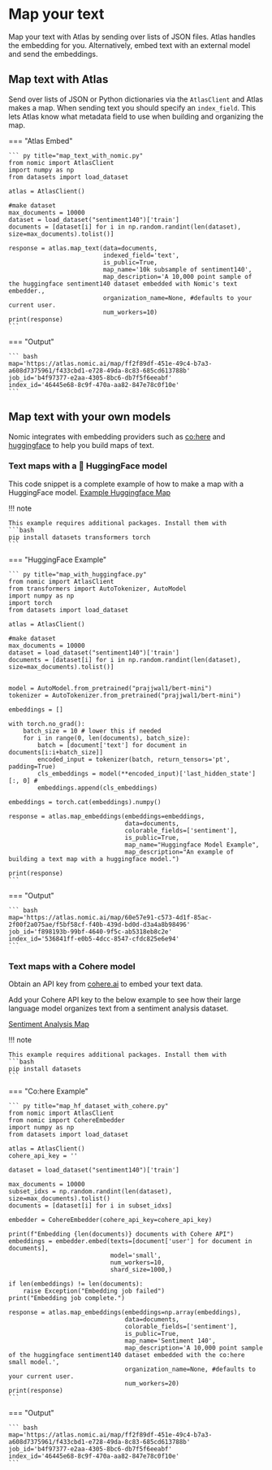 # Map your text
Map your text with Atlas by sending over lists of JSON files. Atlas handles the embedding for you. Alternatively, embed text with an external model and send the embeddings.


## Map text with Atlas
Send over lists of JSON or Python dictionaries via the `AtlasClient` and Atlas makes a map. When sending text
you should specify an `index_field`. This lets Atlas know what metadata field to use when building and organizing the map.

=== "Atlas Embed"

    ``` py title="map_text_with_nomic.py"
    from nomic import AtlasClient
    import numpy as np
    from datasets import load_dataset
    
    atlas = AtlasClient()
    
    #make dataset
    max_documents = 10000
    dataset = load_dataset("sentiment140")['train']
    documents = [dataset[i] for i in np.random.randint(len(dataset), size=max_documents).tolist()]
    
    response = atlas.map_text(data=documents,
                              indexed_field='text',
                              is_public=True,
                              map_name='10k subsample of sentiment140',
                              map_description='A 10,000 point sample of the huggingface sentiment140 dataset embedded with Nomic's text embedder.,
                              organization_name=None, #defaults to your current user.
                              num_workers=10)
    print(response)
    ```

=== "Output"

    ``` bash
    map='https://atlas.nomic.ai/map/ff2f89df-451e-49c4-b7a3-a608d7375961/f433cbd1-e728-49da-8c83-685cd613788b'
    job_id='b4f97377-e2aa-4305-8bc6-db7f5f6eeabf'
    index_id='46445e68-8c9f-470a-aa82-847e78c0f10e'
    ```


## Map text with your own models
Nomic integrates with embedding providers such as [co:here](https://cohere.ai/) and [huggingface](https://huggingface.co/models) to help you build maps of text.


### Text maps with a 🤗 HuggingFace model
This code snippet is a complete example of how to make a map with a HuggingFace model.
[Example Huggingface Map](https://atlas.nomic.ai/map/60e57e91-c573-4d1f-85ac-2f00f2a075ae/f5bf58cf-f40b-439d-bd0d-d3a4a8b98496)

!!! note

    This example requires additional packages. Install them with
    ```bash
    pip install datasets transformers torch
    ```
=== "HuggingFace Example"

    ``` py title="map_with_huggingface.py"
    from nomic import AtlasClient
    from transformers import AutoTokenizer, AutoModel
    import numpy as np
    import torch
    from datasets import load_dataset
    
    atlas = AtlasClient()
    
    #make dataset
    max_documents = 10000
    dataset = load_dataset("sentiment140")['train']
    documents = [dataset[i] for i in np.random.randint(len(dataset), size=max_documents).tolist()]
    
    
    model = AutoModel.from_pretrained("prajjwal1/bert-mini")
    tokenizer = AutoTokenizer.from_pretrained("prajjwal1/bert-mini")
    
    embeddings = []
    
    with torch.no_grad():
        batch_size = 10 # lower this if needed
        for i in range(0, len(documents), batch_size):
            batch = [document['text'] for document in documents[i:i+batch_size]]
            encoded_input = tokenizer(batch, return_tensors='pt', padding=True)
            cls_embeddings = model(**encoded_input)['last_hidden_state'][:, 0] #
            embeddings.append(cls_embeddings)
    
    embeddings = torch.cat(embeddings).numpy()
    
    response = atlas.map_embeddings(embeddings=embeddings,
                                    data=documents,
                                    colorable_fields=['sentiment'],
                                    is_public=True,
                                    map_name="Huggingface Model Example",
                                    map_description="An example of building a text map with a huggingface model.")
    
    print(response)
    ```

=== "Output"

    ``` bash
    map='https://atlas.nomic.ai/map/60e57e91-c573-4d1f-85ac-2f00f2a075ae/f5bf58cf-f40b-439d-bd0d-d3a4a8b98496'
    job_id='f898193b-99bf-4640-9f5c-ab5318eb8c2e'
    index_id='536841ff-e0b5-4dcc-8547-cfdc825e6e94'
    ```


### Text maps with a Cohere model

Obtain an API key from [cohere.ai](https://os.cohere.ai) to embed your text data.

Add your Cohere API key to the below example to see how their large language model organizes text from a sentiment analysis dataset.

[Sentiment Analysis Map](https://atlas.nomic.ai/map/63b3d891-f807-44c5-abdf-2a95dad05b41/db0fa89e-6589-4a82-884b-f58bfb60d641)

!!! note

    This example requires additional packages. Install them with
    ```bash
    pip install datasets
    ```

=== "Co:here Example"

    ``` py title="map_hf_dataset_with_cohere.py"
    from nomic import AtlasClient
    from nomic import CohereEmbedder
    import numpy as np
    from datasets import load_dataset
    
    atlas = AtlasClient()
    cohere_api_key = ''
    
    dataset = load_dataset("sentiment140")['train']
    
    max_documents = 10000
    subset_idxs = np.random.randint(len(dataset), size=max_documents).tolist()
    documents = [dataset[i] for i in subset_idxs]

    embedder = CohereEmbedder(cohere_api_key=cohere_api_key)
    
    print(f"Embedding {len(documents)} documents with Cohere API")
    embeddings = embedder.embed(texts=[document['user'] for document in documents],
                                model='small',
                                num_workers=10,
                                shard_size=1000,)
    
    if len(embeddings) != len(documents):
        raise Exception("Embedding job failed")
    print("Embedding job complete.")
    
    response = atlas.map_embeddings(embeddings=np.array(embeddings),
                                    data=documents,
                                    colorable_fields=['sentiment'],
                                    is_public=True,
                                    map_name='Sentiment 140',
                                    map_description='A 10,000 point sample of the huggingface sentiment140 dataset embedded with the co:here small model.',
                                    organization_name=None, #defaults to your current user.
                                    num_workers=20)
    print(response)
    ```

=== "Output"

    ``` bash
    map='https://atlas.nomic.ai/map/ff2f89df-451e-49c4-b7a3-a608d7375961/f433cbd1-e728-49da-8c83-685cd613788b'
    job_id='b4f97377-e2aa-4305-8bc6-db7f5f6eeabf'
    index_id='46445e68-8c9f-470a-aa82-847e78c0f10e'
    ```